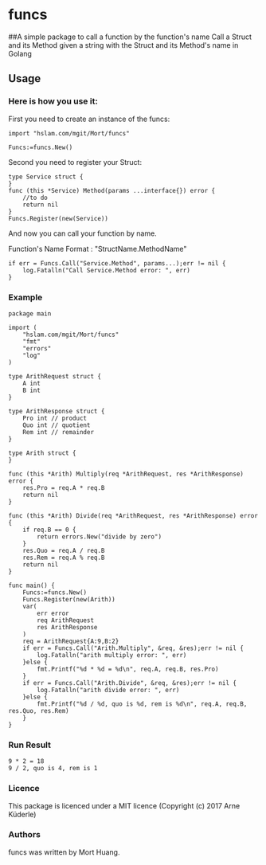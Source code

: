 # funcs
##A simple package to call a function by the function's name
Call a Struct and its Method given a string with the Struct and its Method's name in Golang

## Usage
### Here is how you use it:
First you need to create an instance of the funcs:
```
import "hslam.com/mgit/Mort/funcs"

Funcs:=funcs.New()
```
Second you need to register your Struct:
```
type Service struct {
}
func (this *Service) Method(params ...interface{}) error {
    //to do
    return nil
}
Funcs.Register(new(Service))
```
And now you can call your function by name.

Function's Name Format : "StructName.MethodName"
```
if err = Funcs.Call("Service.Method", params...);err != nil {
    log.Fatalln("Call Service.Method error: ", err)
}
```


### Example
```
package main

import (
	"hslam.com/mgit/Mort/funcs"
	"fmt"
	"errors"
	"log"
)

type ArithRequest struct {
	A int
	B int
}

type ArithResponse struct {
	Pro int // product
	Quo int // quotient
	Rem int // remainder
}

type Arith struct {
}

func (this *Arith) Multiply(req *ArithRequest, res *ArithResponse) error {
	res.Pro = req.A * req.B
	return nil
}

func (this *Arith) Divide(req *ArithRequest, res *ArithResponse) error {
	if req.B == 0 {
		return errors.New("divide by zero")
	}
	res.Quo = req.A / req.B
	res.Rem = req.A % req.B
	return nil
}

func main() {
	Funcs:=funcs.New()
	Funcs.Register(new(Arith))
	var(
		err error
		req ArithRequest
		res ArithResponse
	)
	req = ArithRequest{A:9,B:2}
	if err = Funcs.Call("Arith.Multiply", &req, &res);err != nil {
		log.Fatalln("arith multiply error: ", err)
	}else {
		fmt.Printf("%d * %d = %d\n", req.A, req.B, res.Pro)
	}
	if err = Funcs.Call("Arith.Divide", &req, &res);err != nil {
		log.Fatalln("arith divide error: ", err)
	}else {
		fmt.Printf("%d / %d, quo is %d, rem is %d\n", req.A, req.B, res.Quo, res.Rem)
	}
}

```

### Run Result
```
9 * 2 = 18
9 / 2, quo is 4, rem is 1
```
### Licence
This package is licenced under a MIT licence (Copyright (c) 2017 Arne Küderle)


### Authors
funcs was written by Mort Huang.


